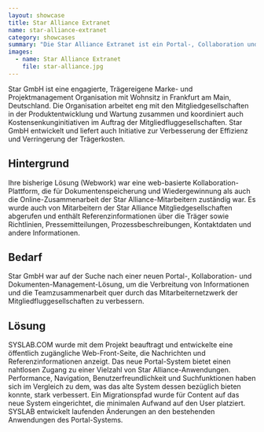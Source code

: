 ```yaml
---
layout: showcase
title: Star Alliance Extranet
name: star-alliance-extranet
category: showcases
summary: "Die Star Alliance Extranet ist ein Portal-, Collaboration und Dokumenten-Management- Lösung, die für die Verbreitung von Informationen und die Zusammenarbeit im Team über die Mitarbeiternetzwerk der Mitgliedsfluggesellschaften"
images:
  - name: Star Alliance Extranet
    file: star-alliance.jpg
---
```


Star GmbH ist eine engagierte, Trägereigene Marke- und Projektmanagement Organisation mit Wohnsitz in Frankfurt am Main, Deutschland. Die Organisation arbeitet eng mit den Mitgliedgesellschaften in der Produktentwicklung und Wartung zusammen und koordiniert auch Kostensenkunginitiativen im Auftrag der Mitgliedfluggesellschaften. Star GmbH entwickelt und liefert auch Initiative zur Verbesserung der Effizienz und Verringerung der Trägerkosten.

## Hintergrund
Ihre bisherige Lösung (Webwork) war eine web-basierte Kollaboration-Plattform, die für Dokumentenspeicherung und Wiedergewinnung als auch die Online-Zusammenarbeit der Star Alliance-Mitarbeitern zuständig war. Es wurde auch von Mitarbeitern der Star Alliance Mitgliedgesellschaften abgerufen und enthält Referenzinformationen über die Träger sowie Richtlinien, Pressemitteilungen, Prozessbeschreibungen, Kontaktdaten und andere Informationen.

## Bedarf
Star GmbH war auf der Suche nach einer neuen Portal-, Kollaboration- und Dokumenten-Management-Lösung, um die Verbreitung von Informationen und die Teamzusammenarbeit quer durch das Mitarbeiternetzwerk der Mitgliedfluggesellschaften zu verbessern.

## Lösung
SYSLAB.COM wurde mit dem Projekt beauftragt und entwickelte eine öffentlich zugängliche Web-Front-Seite, die Nachrichten und Referenzinformationen anzeigt. Das neue Portal-System bietet einen nahtlosen Zugang zu einer Vielzahl von Star Alliance-Anwendungen. Performance, Navigation, Benutzerfreundlichkeit und Suchfunktionen haben sich im Vergleich zu dem, was das alte System dessen bezüglich bieten konnte, stark verbessert. Ein Migrationspfad wurde für Content auf das neue System eingerichtet, die minimalen Aufwand auf den User platziert. SYSLAB entwickelt laufenden Änderungen an den bestehenden Anwendungen des Portal-Systems.
